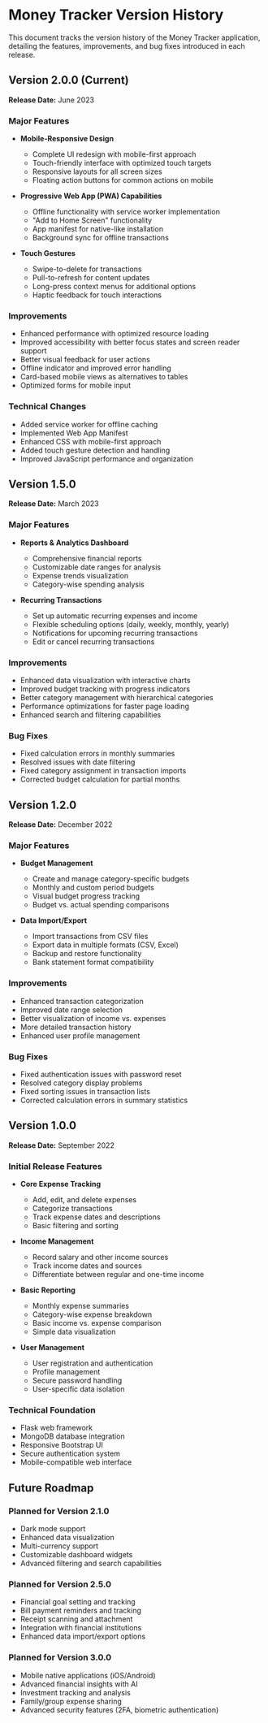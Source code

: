 # Money Tracker Version History

This document tracks the version history of the Money Tracker application, detailing the features, improvements, and bug fixes introduced in each release.

## Version 2.0.0 (Current)

**Release Date:** June 2023

### Major Features

- **Mobile-Responsive Design**

  - Complete UI redesign with mobile-first approach
  - Touch-friendly interface with optimized touch targets
  - Responsive layouts for all screen sizes
  - Floating action buttons for common actions on mobile

- **Progressive Web App (PWA) Capabilities**

  - Offline functionality with service worker implementation
  - "Add to Home Screen" functionality
  - App manifest for native-like installation
  - Background sync for offline transactions

- **Touch Gestures**
  - Swipe-to-delete for transactions
  - Pull-to-refresh for content updates
  - Long-press context menus for additional options
  - Haptic feedback for touch interactions

### Improvements

- Enhanced performance with optimized resource loading
- Improved accessibility with better focus states and screen reader support
- Better visual feedback for user actions
- Offline indicator and improved error handling
- Card-based mobile views as alternatives to tables
- Optimized forms for mobile input

### Technical Changes

- Added service worker for offline caching
- Implemented Web App Manifest
- Enhanced CSS with mobile-first approach
- Added touch gesture detection and handling
- Improved JavaScript performance and organization

## Version 1.5.0

**Release Date:** March 2023

### Major Features

- **Reports & Analytics Dashboard**

  - Comprehensive financial reports
  - Customizable date ranges for analysis
  - Expense trends visualization
  - Category-wise spending analysis

- **Recurring Transactions**
  - Set up automatic recurring expenses and income
  - Flexible scheduling options (daily, weekly, monthly, yearly)
  - Notifications for upcoming recurring transactions
  - Edit or cancel recurring transactions

### Improvements

- Enhanced data visualization with interactive charts
- Improved budget tracking with progress indicators
- Better category management with hierarchical categories
- Performance optimizations for faster page loading
- Enhanced search and filtering capabilities

### Bug Fixes

- Fixed calculation errors in monthly summaries
- Resolved issues with date filtering
- Fixed category assignment in transaction imports
- Corrected budget calculation for partial months

## Version 1.2.0

**Release Date:** December 2022

### Major Features

- **Budget Management**

  - Create and manage category-specific budgets
  - Monthly and custom period budgets
  - Visual budget progress tracking
  - Budget vs. actual spending comparisons

- **Data Import/Export**
  - Import transactions from CSV files
  - Export data in multiple formats (CSV, Excel)
  - Backup and restore functionality
  - Bank statement format compatibility

### Improvements

- Enhanced transaction categorization
- Improved date range selection
- Better visualization of income vs. expenses
- More detailed transaction history
- Enhanced user profile management

### Bug Fixes

- Fixed authentication issues with password reset
- Resolved category display problems
- Fixed sorting issues in transaction lists
- Corrected calculation errors in summary statistics

## Version 1.0.0

**Release Date:** September 2022

### Initial Release Features

- **Core Expense Tracking**

  - Add, edit, and delete expenses
  - Categorize transactions
  - Track expense dates and descriptions
  - Basic filtering and sorting

- **Income Management**

  - Record salary and other income sources
  - Track income dates and sources
  - Differentiate between regular and one-time income

- **Basic Reporting**

  - Monthly expense summaries
  - Category-wise expense breakdown
  - Basic income vs. expense comparison
  - Simple data visualization

- **User Management**
  - User registration and authentication
  - Profile management
  - Secure password handling
  - User-specific data isolation

### Technical Foundation

- Flask web framework
- MongoDB database integration
- Responsive Bootstrap UI
- Secure authentication system
- Mobile-compatible web interface

## Future Roadmap

### Planned for Version 2.1.0

- Dark mode support
- Enhanced data visualization
- Multi-currency support
- Customizable dashboard widgets
- Advanced filtering and search capabilities

### Planned for Version 2.5.0

- Financial goal setting and tracking
- Bill payment reminders and tracking
- Receipt scanning and attachment
- Integration with financial institutions
- Enhanced data import/export options

### Planned for Version 3.0.0

- Mobile native applications (iOS/Android)
- Advanced financial insights with AI
- Investment tracking and analysis
- Family/group expense sharing
- Advanced security features (2FA, biometric authentication)
